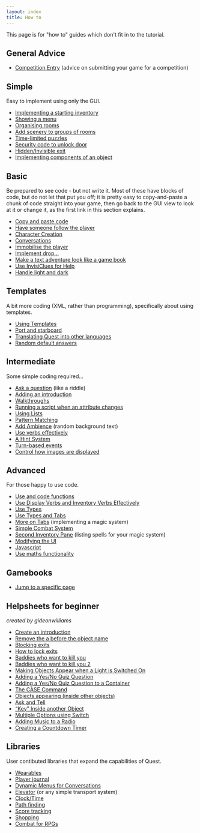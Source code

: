 ```yaml
---
layout: index
title: How to
---
```


This page is for "how to" guides which don't fit in to the tutorial.


General Advice
--------------

-   [Competition Entry](competition_entry.html) (advice on submitting your game for a competition)



Simple
------

Easy to implement using only the GUI.

-   [Implementing a starting inventory](starting_inventory.html)
-   [Showing a menu](showing_a_menu.html)
-   [Organising rooms](organise_rooms.html)
-   [Add scenery to groups of rooms](scenery.html)
-   [Time-limited puzzles](timelimitedpuzzles.html)
-   [Security code to unlock door](unlockdoor.html)
-   [Hidden/Invisible exit](hiddenexit.html)
-   [Implementing components of an object](implementing_components_of_an_object.html)


Basic
-----

Be prepared to see code - but not write it. Most of these have blocks of code, but do not let that put you off; it is pretty easy to copy-and-paste a chunk of code straight into your game, then go back to the GUI view to look at it or change it, as the first link in this section explains.

-   [Copy and paste code](copy_and_paste_code.html)
-   [Have someone follow the player](following.html)
-   [Character Creation](character_creation.html)
-   [Conversations](conversations.html)
-   [Immobilise the player](immobilise_the_player.html)
-   [Implement drop...](implement_drop....html)
-   [Make a text adventure look like a game book](text_adventure_gamebook.html)
-   [Use InvisiClues for Help](invisiclues.html)
-   [Handle light and dark](light_and_dark.html)


Templates
---------

A bit more coding (XML, rather than programming), specifically about using templates.

-   [Using Templates](using_templates.html)
-   [Port and starboard](port_and_starboard.html)
-   [Translating Quest into other languages](translating_quest.html)
-   [Random default answers](random_default_answers.html)


Intermediate
------------

Some simple coding required...

-   [Ask a question](ask_a_question.html) (like a riddle)
-   [Adding an introduction](adding_introduction_text.html)
-   [Walkthroughs](walkthroughs.html)
-   [Running a script when an attribute changes](change_scripts.html)
-   [Using Lists](using_lists.html)
-   [Pattern Matching](pattern_matching.html)
-   [Add Ambience](ambience.html) (random background text)
-   [Use verbs effectively](using_verbs.html)
-   [A Hint System](a_hint_system.html)
-   [Turn-based events](turn_based_events.html)
-   [Control how images are displayed](imagedisplay.html)


Advanced
-------------
For those happy to use code.

-   [Use and code functions](using_functions.html)
-   [Use Display Verbs and Inventory Verbs Effectively](display_verbs.html)
-   [Use Types](using_types.html)
-   [Use Types and Tabs](using_types_and_tabs__advanced_.html)
-   [More on Tabs](more_on_tabs__advanced_.html) (implementing a magic system)
-   [Simple Combat System](simple_combat_system__advanced_.html)
-   [Second Inventory Pane](second_inventory_pane__advanced_.html) (listing spells for your magic system)
-   [Modifying the UI](modifying_the_ui__advanced_.html)
-   [Javascript](javascript.html)
-   [Use maths functionality](use_maths_functionality.html)


Gamebooks
---------

-   [Jump to a specific page](pagepreview.html)

Helpsheets for beginner
-----------------------

*created by gideonwilliams*

-   [Create an introduction](hs_introduction.html)
-   [Remove the a before the object name](hs_removea.html)
-   [Blocking exits](hs_blockingexit.html)
-   [How to lock exits](hs_lockedexits.html)
-   [Baddies who want to kill you](hs_baddy1.html)
-   [Baddies who want to kill you 2](hs_baddy2.html)
-   [Making Objects Appear when a Light is Switched On](hs_objectsappear.html)
-   [Adding a Yes/No Quiz Question](hs_addingquestion1.html)
-   [Adding a Yes/No Quiz Question to a Container](hs_addingquestion2.html)
-   [The CASE Command](hs_case.html)
-   [Objects appearing (inside other objects)](hs_appearingobjects.html)
-   [Ask and Tell](hs_asktell.html)
-   [“Key” Inside another Object](hs_keyinside.html)
-   [Multiple Options using Switch](hs_multiple.html)
-   [Adding Music to a Radio](hs_radio.html)
-   [Creating a Countdown Timer](hs_countdown.html)



Libraries
---------

User contibuted libraries that expand the capabilities of Quest.

-   [Wearables](../libraries/clothing_library2.html)
-   [Player journal](../libraries/journal_library.html)
-   [Dynamic Menus for Conversations](../libraries/dynamic_menus_for_conversations.html)
-   [Elevator](../libraries/elevator.html) (or any simple transport system)
-   [Clock/Time](../libraries/clock_library.html)
-   [Path finding](../libraries/path_library.html)
-   [Score tracking](../libraries/score_library.html)
-   [Shopping](../libraries/shopping_library.html)
-   [Combat for RPGs](../libraries/combat_library.html)

